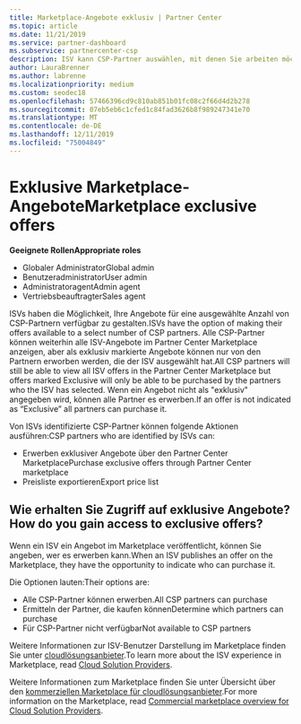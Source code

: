 ```yaml
---
title: Marketplace-Angebote exklusiv | Partner Center
ms.topic: article
ms.date: 11/21/2019
ms.service: partner-dashboard
ms.subservice: partnercenter-csp
description: ISV kann CSP-Partner auswählen, mit denen Sie arbeiten möchten, indem Sie Ihre Angebote exklusiv gestalten.
author: LauraBrenner
ms.author: labrenne
ms.localizationpriority: medium
ms.custom: seodec18
ms.openlocfilehash: 57466396cd9c810ab851b01fc08c2f66d4d2b278
ms.sourcegitcommit: 07eb5eb6c1cfed1c84fad3626b8f989247341e70
ms.translationtype: MT
ms.contentlocale: de-DE
ms.lasthandoff: 12/11/2019
ms.locfileid: "75004849"
---
```

# <a name="marketplace-exclusive-offers"></a><span data-ttu-id="fa138-103">Exklusive Marketplace-Angebote</span><span class="sxs-lookup"><span data-stu-id="fa138-103">Marketplace exclusive offers</span></span>

<span data-ttu-id="fa138-104">**Geeignete Rollen**</span><span class="sxs-lookup"><span data-stu-id="fa138-104">**Appropriate roles**</span></span>
-   <span data-ttu-id="fa138-105">Globaler Administrator</span><span class="sxs-lookup"><span data-stu-id="fa138-105">Global admin</span></span>
-   <span data-ttu-id="fa138-106">Benutzeradministrator</span><span class="sxs-lookup"><span data-stu-id="fa138-106">User admin</span></span>
-   <span data-ttu-id="fa138-107">Administratoragent</span><span class="sxs-lookup"><span data-stu-id="fa138-107">Admin agent</span></span>
-   <span data-ttu-id="fa138-108">Vertriebsbeauftragter</span><span class="sxs-lookup"><span data-stu-id="fa138-108">Sales agent</span></span>

<span data-ttu-id="fa138-109">ISVs haben die Möglichkeit, Ihre Angebote für eine ausgewählte Anzahl von CSP-Partnern verfügbar zu gestalten.</span><span class="sxs-lookup"><span data-stu-id="fa138-109">ISVs have the option of making their offers available to a select number of CSP partners.</span></span> <span data-ttu-id="fa138-110">Alle CSP-Partner können weiterhin alle ISV-Angebote im Partner Center Marketplace anzeigen, aber als exklusiv markierte Angebote können nur von den Partnern erworben werden, die der ISV ausgewählt hat.</span><span class="sxs-lookup"><span data-stu-id="fa138-110">All CSP partners will still be able to view all ISV offers in the Partner Center Marketplace but offers marked Exclusive will only be able to be purchased by the partners who the ISV has selected.</span></span> <span data-ttu-id="fa138-111">Wenn ein Angebot nicht als "exklusiv" angegeben wird, können alle Partner es erwerben.</span><span class="sxs-lookup"><span data-stu-id="fa138-111">If an offer is not indicated as “Exclusive” all partners can purchase it.</span></span>

<span data-ttu-id="fa138-112">Von ISVs identifizierte CSP-Partner können folgende Aktionen ausführen:</span><span class="sxs-lookup"><span data-stu-id="fa138-112">CSP partners who are identified by ISVs can:</span></span>

- <span data-ttu-id="fa138-113">Erwerben exklusiver Angebote über den Partner Center Marketplace</span><span class="sxs-lookup"><span data-stu-id="fa138-113">Purchase exclusive offers through Partner Center marketplace</span></span>
- <span data-ttu-id="fa138-114">Preisliste exportieren</span><span class="sxs-lookup"><span data-stu-id="fa138-114">Export price list</span></span>

## <a name="how-do-you-gain-access-to-exclusive-offers"></a><span data-ttu-id="fa138-115">Wie erhalten Sie Zugriff auf exklusive Angebote?</span><span class="sxs-lookup"><span data-stu-id="fa138-115">How do you gain access to exclusive offers?</span></span>

<span data-ttu-id="fa138-116">Wenn ein ISV ein Angebot im Marketplace veröffentlicht, können Sie angeben, wer es erwerben kann.</span><span class="sxs-lookup"><span data-stu-id="fa138-116">When an ISV publishes an offer on the Marketplace, they have the opportunity to indicate who can purchase it.</span></span> 

<span data-ttu-id="fa138-117">Die Optionen lauten:</span><span class="sxs-lookup"><span data-stu-id="fa138-117">Their options are:</span></span>

- <span data-ttu-id="fa138-118">Alle CSP-Partner können erwerben.</span><span class="sxs-lookup"><span data-stu-id="fa138-118">All CSP partners can purchase</span></span>
- <span data-ttu-id="fa138-119">Ermitteln der Partner, die kaufen können</span><span class="sxs-lookup"><span data-stu-id="fa138-119">Determine which partners can purchase</span></span>
- <span data-ttu-id="fa138-120">Für CSP-Partner nicht verfügbar</span><span class="sxs-lookup"><span data-stu-id="fa138-120">Not available to CSP partners</span></span>

<span data-ttu-id="fa138-121">Weitere Informationen zur ISV-Benutzer Darstellung im Marketplace finden Sie unter [cloudlösungsanbieter](https://docs.microsoft.com/azure/marketplace/cloud-solution-providers).</span><span class="sxs-lookup"><span data-stu-id="fa138-121">To learn more about the ISV experience in Marketplace, read [Cloud Solution Providers](https://docs.microsoft.com/azure/marketplace/cloud-solution-providers).</span></span>

<span data-ttu-id="fa138-122">Weitere Informationen zum Marketplace finden Sie unter Übersicht über den [kommerziellen Marketplace für cloudlösungsanbieter](https://docs.microsoft.partner-center/commercial-marketplace-overview.md).</span><span class="sxs-lookup"><span data-stu-id="fa138-122">For more information on the Marketplace, read [Commercial marketplace overview for Cloud Solution Providers](https://docs.microsoft.partner-center/commercial-marketplace-overview.md).</span></span>
